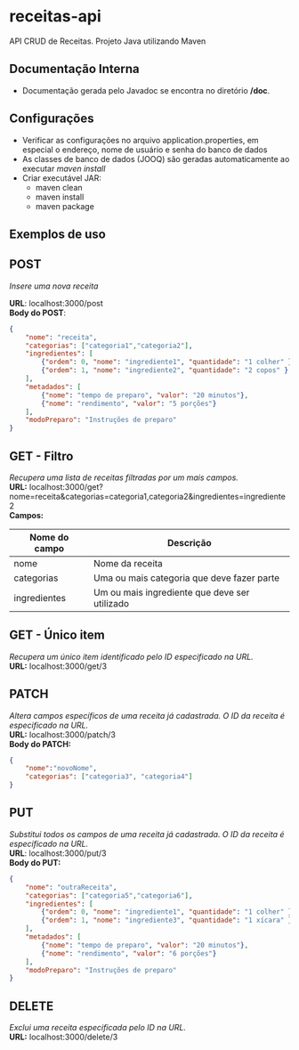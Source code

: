 # receitas-api
API CRUD de Receitas. Projeto Java utilizando Maven

## Documentação Interna
- Documentação gerada pelo Javadoc se encontra no diretório **/doc**.

## Configurações
- Verificar as configurações no arquivo application.properties, em especial o endereço, nome de usuário e senha do banco de dados
- As classes de banco de dados (JOOQ) são geradas automaticamente ao executar *maven install*
- Criar executável JAR:
	- maven clean
	- maven install
	- maven package


## Exemplos de uso

POST
-------
*Insere uma nova receita*

**URL**: localhost:3000/post\
**Body do POST**:
```json
{
    "nome": "receita",
    "categorias": ["categoria1","categoria2"],
    "ingredientes": [
        {"ordem": 0, "nome": "ingrediente1", "quantidade": "1 colher" },
        {"ordem": 1, "nome": "ingrediente2", "quantidade": "2 copos" }
    ],
    "metadados": [
        {"nome": "tempo de preparo", "valor": "20 minutos"},
        {"nome": "rendimento", "valor": "5 porções"}
    ],
    "modoPreparo": "Instruções de preparo"
}
```

GET - Filtro
--------------
*Recupera uma lista de receitas filtradas por um mais campos.*\
**URL:** localhost:3000/get?nome=receita&categorias=categoria1,categoria2&ingredientes=ingrediente2\
**Campos:**

|Nome do campo  | Descrição                                                                              |
| --------------------- | ------------------------------------------------------------ |
| nome                       | Nome da receita                                                                   |
| categorias            | Uma ou mais categoria que deve fazer parte       |
| ingredientes       | Um ou mais ingrediente que deve ser utilizado |

GET - Único item
---------------------
*Recupera um único item identificado pelo ID especificado na URL.*\
**URL:**  localhost:3000/get/3




PATCH
---------
*Altera campos específicos de uma receita já cadastrada. O ID da receita é especificado na URL.*\
**URL:** localhost:3000/patch/3\
**Body do PATCH:**
```json
{
	"nome":"novoNome",
	"categorias": ["categoria3", "categoria4"]
}
```

PUT
------
*Substitui todos os campos de uma receita já cadastrada. O ID da receita é especificado na URL.*\
**URL**: localhost:3000/put/3\
**Body do PUT:**
```json
{
    "nome": "outraReceita",
    "categorias": ["categoria5","categoria6"],
    "ingredientes": [
        {"ordem": 0, "nome": "ingrediente1", "quantidade": "1 colher" },
        {"ordem": 1, "nome": "ingrediente3", "quantidade": "1 xícara" }
    ],
    "metadados": [
        {"nome": "tempo de preparo", "valor": "20 minutos"},
        {"nome": "rendimento", "valor": "6 porções"}
    ],
    "modoPreparo": "Instruções de preparo"
}
```

DELETE
----------
*Exclui uma receita especificada pelo ID na URL.*\
**URL:** localhost:3000/delete/3
